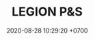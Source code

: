 ---
layout: teamCard3
permalink: /team/:title.html
categories: LA2024JN
maincover: /assets/logos/BDLF.png
puntosLJMAYO24: 17
date: 2020-08-28 10:29:20 +0700
title: LEGION P&S
route: /liga-johto
tag: johto042024
color: black
puntosLJ202404: 12
grupo: sur
background: '#F16C38'
cover: /assets/backCard.png
team: LEGION P&S
ID: LGNP&S
puntos: 
pj: 
#PARTIDO 1
j1: RONDA 1
p1: LEGION P&S
pp1: 7DS
bg1: rock
r1: 
rr1: 
pt1: 
pj1: 
#PARTIDO 2
j2: RONDA 2
p2: LEGION P&S
pp2: TSA
bg2: rock
r2: 
rr2: 
pt2: 
pj2: 
#PARTIDO 3
j3: RONDA 3
p3: LEGION P&S
pp3: DESCANSO
bg3:
r3: 
rr3: 
pt3: 
pj3: 
#PARTIDO 4
j4: RONDA 4
p4: TEAM AQUA
pp4: LEGION P&S
bg4: 
r4: 
rr4: 
pt4: 
pj4: 
#PARTIDO 5
j5: RONDA 5
p5: IL REBORN
pp5: LEGION P&S
bg5: 
r5: 
rr5: 
pt5: 
pj5: 
#PARTIDO 6
j6: RONDA 6
p6: LEGION MEW
pp6: LEGION P&S
bg6: 
r6: 
rr6: 
pt6: 
pj6: 
#PARTIDO 7
j7: RONDA 7
p7:  LEGION P&S
pp7: EK BLACK
bg7: 
r7: 
rr7: 
pt7: 
pj7: 
#PARTIDO 8
j8: RONDA 8
p7:  LEGION P&S
pp8: STAR-TEC
bg8: 
rr8: 
r8: 
pt8: 
pj8: 
#PARTIDO 9
j9: RONDA 9
p9: POA
pp9: LEGION P&S
bg9:
r9: 
rr9: 
pt9: 
pj9: 
#PARTIDO 10
j10: RONDA 10
p10: RISING STARS
pp10: LEGION P&S
bg10: 
r10: 
rr10: 
pt10: 
pj10: 
#PARTIDO 11
j11: RONDA 11
p11: LOT
pp11: LEGION P&S
bg11: 
r11: 
rr11: 
pt11: 
pj11: 
hora: '21:10'
# pj: 11
# pt1: 1
# pt2: 3
# pt3: 2
# pt4: 3
# pt5: 0
# pt6: 3
# pt7: 0
# pt8: 1
# pt9: 0
# pt10: 1
# pt11: 3
# p1: ZODIAC
# r1: 2
# bg1: bg-warning
# rr1: 1
# pp1: DFS DMD
# p2: DFS DMD
# r2: 3
# rr2: 0
# bg2: bg-success
# pp2: MBO
# p3: DFS DMD
# r3: 2
# bg3: bg-info
# rr3: 1
# pp3: LAST BREATH
# p4:  DFS RUBY
# r4: 0
# bg4: bg-success
# rr4: 3
# pp4: DFS DMD
# p5:  no smite
# r5: 3
# bg5: bg-danger
# rr5: 0
# pp5: dfs dmd
# p6: jas
# r6: 0
# rr6: 3
# bg6: bg-success
# pp6: dfs dmd
# p7:  DFS DMD
# r7: 0
# rr7: 2
# bg7: bg-danger
# pp7: SOJ
# p8:  DFS DMD
# r8: 1
# bg8: bg-warning
# rr8: 2
# pp8: T. SATISFACTION
# p9:  DFS DMD
# r9: 0
# bg9: bg-danger
# rr9: 3
# pp9: S. VANGUARD
# p10:  HGO
# r10: 2
# rr10: 1
# bg10: bg-warning
# pp10: DFS DM
# p11: hg regios
# r11: 0
# rr11: 3
# bg11: bg-success
# pp11: dfs dmd
##torneos
rango: ACERO
bg: bg-johto 
torneo1: Lj my24
tps1: IN PROGRESS
tb1: card-johto
timg1: /assets/logos/LIGA-JOHTO.png
---